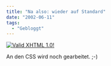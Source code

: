 ```yaml
---
title: "Na also: wieder auf Standard"
date: "2002-06-11"
tags:
  - "Gebloggt"
---
```


[![Valid XHTML 1.0!](https://www.w3.org/Icons/valid-xhtml10)](http://validator.w3.org/check/referer)

An den CSS wird noch gearbeitet. ;-)
